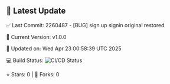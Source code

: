 ## 🚀 Latest Update

✅ Last Commit: 2260487 - [BUG] sign up signin original restored

🌟 Current Version: v1.0.0

📅 Updated on: Wed Apr 23 00:58:39 UTC 2025

💻 Build Status: ![CI/CD Status](https://github.com/SaiAryan1784/wedding_frontend/actions/workflows/update-readme.yml/badge.svg)

⭐️ Stars: 0 | 🍴 Forks: 0
